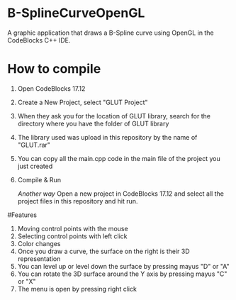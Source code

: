 # B-SplineCurveOpenGL
A graphic application that draws a B-Spline curve using OpenGL in the CodeBlocks C++ IDE.

# How to compile
1. Open CodeBlocks 17.12
2. Create a New Project, select "GLUT Project"
3. When they ask you for the location of GLUT library, search for the directory where you have the folder of GLUT library
4. The library used was upload in this repository by the name of "GLUT.rar"
5. You can copy all the main.cpp code in the main file of the project you just created
6. Compile & Run

   *Another way*
   Open a new project in CodeBlocks 17.12 and select all the project files in this repository and hit run.

#Features
1. Moving control points with the mouse
2. Selecting control points with left click
3. Color changes
4. Once you draw a curve, the surface on the right is their 3D representation
5. You can level up or level down the surface by pressing mayus "D" or "A"
6. You can rotate the 3D surface around the Y axis by pressing mayus "C" or "X"
7. The menu is open by pressing right click
